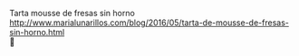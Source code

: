Tarta mousse de fresas sin horno	http://www.marialunarillos.com/blog/2016/05/tarta-de-mousse-de-fresas-sin-horno.html	
਍